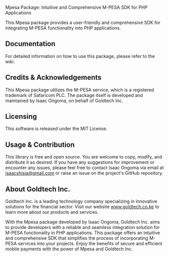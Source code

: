 Mpesa Package: Intuitive and Comprehensive M-PESA SDK for PHP Applications

This Mpesa package provides a user-friendly and comprehensive SDK for integrating M-PESA functionality into PHP applications.

## Documentation
For detailed information on how to use this package, please refer to the wiki.

## Credits & Acknowledgements
This Mpesa package utilizes the M-PESA service, which is a registered trademark of Safaricom PLC. The package itself is developed and maintained by Isaac Ongoma, on behalf of Goldtech Inc.

## Licensing
This software is released under the MIT License.

## Usage & Contribution
This library is free and open source. You are welcome to copy, modify, and distribute it as desired. If you have any suggestions for improvement or encounter any issues, please feel free to contact Isaac Ongoma via email at isaacshisia@gmail.com or raise an issue on the project's GitHub repository.

## About Goldtech Inc.
Goldtech Inc. is a leading technology company specializing in innovative solutions for the financial sector. Visit our website www.goldtech.co.ke to learn more about our products and services.

With the Mpesa package developed by Isaac Ongoma, Goldtech Inc. aims to provide developers with a reliable and seamless integration solution for M-PESA functionality in PHP applications. This package offers an intuitive and comprehensive SDK that simplifies the process of incorporating M-PESA services into your projects. Enjoy the benefits of secure and efficient mobile payments with the power of Mpesa and Goldtech Inc.